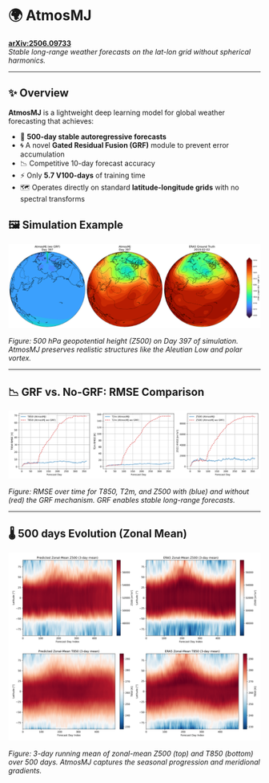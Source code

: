 # 🌍 AtmosMJ

**[arXiv:2506.09733](https://arxiv.org/abs/2506.09733)**  
_Stable long-range weather forecasts on the lat-lon grid without spherical harmonics._

---

## ✨ Overview

**AtmosMJ** is a lightweight deep learning model for global weather forecasting that achieves:

- 🔁 **500-day stable autoregressive forecasts**  
- 🌀 A novel **Gated Residual Fusion (GRF)** module to prevent error accumulation  
- 📉 Competitive 10-day forecast accuracy  
- ⚡ Only **5.7 V100-days** of training time  
- 🗺️ Operates directly on standard **latitude-longitude grids** with no spectral transforms

## 🖼️ Simulation Example

<p align="center">
  <img src="assets/AtmosMJ_simulation.png" width="700">
</p>

*Figure: 500 hPa geopotential height (Z500) on Day 397 of simulation. AtmosMJ preserves realistic structures like the Aleutian Low and polar vortex.*

---

## 📉 GRF vs. No-GRF: RMSE Comparison

<p align="center">
  <img src="assets/grf_rmse_comparison.png" width="650">
</p>

*Figure: RMSE over time for T850, T2m, and Z500 with (blue) and without (red) the GRF mechanism. GRF enables stable long-range forecasts.*

---

## 🌡️ 500 days Evolution (Zonal Mean)

<p align="center">
  <img src="assets/zonal_mean_Z500_T850.png" width="700">
</p>

*Figure: 3-day running mean of zonal-mean Z500 (top) and T850 (bottom) over 500 days. AtmosMJ captures the seasonal progression and meridional gradients.*
